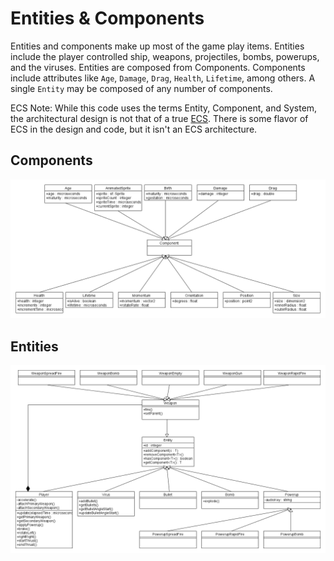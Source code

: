 # Entities & Components

Entities and components make up most of the game play items.  Entities include the player controlled ship, weapons, projectiles, bombs, powerups, and the viruses.  Entities are composed from Components.  Components include attributes like `Age`, `Damage`, `Drag`, `Health`, `Lifetime`, among others.  A single `Entity` may be composed of any number of components.

ECS Note: While this code uses the terms Entity, Component, and System, the architectural design is not that of a true [ECS](https://en.wikipedia.org/wiki/Entity_component_system).  There is some flavor of ECS in the design and code, but it isn't an ECS architecture.

## Components

![Components Diagram](https://github.com/ProfPorkins/Coronavirus-NanoForce/blob/trunk/docs/images/Components.png)

## Entities

![Entities Diagram](https://github.com/ProfPorkins/Coronavirus-NanoForce/blob/trunk/docs/images/Entities.png)
